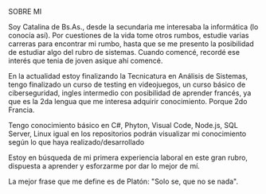SOBRE MI

Soy Catalina de Bs.As., desde la secundaria me interesaba la informática (lo conocía así).
Por cuestiones de la vida tome otros rumbos, estudie varias carreras para encontrar mi rumbo, hasta que se me presento la posibilidad de estudiar algo del rubro de sistemas. Cuando comencé, recordé ese interés que tenia de joven asique ahí comencé. 

En la actualidad estoy finalizando la Tecnicatura en Análisis de Sistemas, tengo finalizado un curso de testing en videojuegos, un curso básico de ciberseguridad, ingles intermedio con posibilidad de aprender francés, ya que es la 2da lengua que me interesa adquirir conocimiento. Porque 2do Francia.

Tengo conocimiento básico en C#, Phyton, Visual Code, Node.js, SQL Server, Linux igual en los repositorios podrán visualizar mi conocimiento según lo que haya realizado/desarrollado

Estoy en búsqueda de mi primera experiencia laboral en este gran rubro, dispuesta a aprender y esforzarme por dar lo mejor de mí.

La mejor frase que me define es de Platón: "Solo se, que no se nada".
